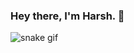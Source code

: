 ### Hey there, I'm Harsh. 👋

![snake gif](https://github.com/harsh8398/harsh8398/blob/output/github-contribution-grid-snake.gif)
